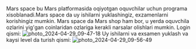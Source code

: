 Mars space bu Mars platformasida oqiyotgan oquvchilar uchun programa xisoblanadi.Mars space da uy ishilarni yuklashingiz, exzamenlarni korishingiz mumkin. Mars space da Mars shop ham bor, 
u yerda oquvchila ozlarini yig'gan coinlaridan ozlariga kerakli narsalar olishlari mumkin.
Login qismi:
![photo_2024-04-29_09-47-18](https://github.com/Noziw/Marsspacekopy/assets/167279626/f1b78c63-71dd-4e29-ac93-10a2df50255e)
Uy ishilarni va exsamen yuklash va kaysi level da turish qismi:
![photo_2024-04-29_09-56-49](https://github.com/Noziw/Marsspacekopy/assets/167279626/818b940b-ebf3-4fac-9972-1b50fce8a880)
